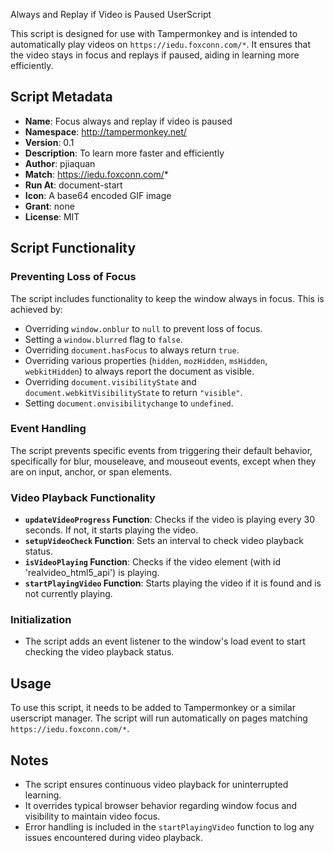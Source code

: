  Always and Replay if Video is Paused UserScript

This script is designed for use with Tampermonkey and is intended to automatically play videos on `https://iedu.foxconn.com/*`. It ensures that the video stays in focus and replays if paused, aiding in learning more efficiently.

## Script Metadata

- **Name**: Focus always and replay if video is paused
- **Namespace**: http://tampermonkey.net/
- **Version**: 0.1
- **Description**: To learn more faster and efficiently
- **Author**: pjiaquan
- **Match**: https://iedu.foxconn.com/*
- **Run At**: document-start
- **Icon**: A base64 encoded GIF image
- **Grant**: none
- **License**: MIT

## Script Functionality

### Preventing Loss of Focus

The script includes functionality to keep the window always in focus. This is achieved by:

- Overriding `window.onblur` to `null` to prevent loss of focus.
- Setting a `window.blurred` flag to `false`.
- Overriding `document.hasFocus` to always return `true`.
- Overriding various properties (`hidden`, `mozHidden`, `msHidden`, `webkitHidden`) to always report the document as visible.
- Overriding `document.visibilityState` and `document.webkitVisibilityState` to return `"visible"`.
- Setting `document.onvisibilitychange` to `undefined`.

### Event Handling

The script prevents specific events from triggering their default behavior, specifically for blur, mouseleave, and mouseout events, except when they are on input, anchor, or span elements.

### Video Playback Functionality

- **`updateVideoProgress` Function**: Checks if the video is playing every 30 seconds. If not, it starts playing the video.
- **`setupVideoCheck` Function**: Sets an interval to check video playback status.
- **`isVideoPlaying` Function**: Checks if the video element (with id 'realvideo_html5_api') is playing.
- **`startPlayingVideo` Function**: Starts playing the video if it is found and is not currently playing.

### Initialization

- The script adds an event listener to the window's load event to start checking the video playback status.

## Usage

To use this script, it needs to be added to Tampermonkey or a similar userscript manager. The script will run automatically on pages matching `https://iedu.foxconn.com/*`.

## Notes

- The script ensures continuous video playback for uninterrupted learning.
- It overrides typical browser behavior regarding window focus and visibility to maintain video focus.
- Error handling is included in the `startPlayingVideo` function to log any issues encountered during video playback.
